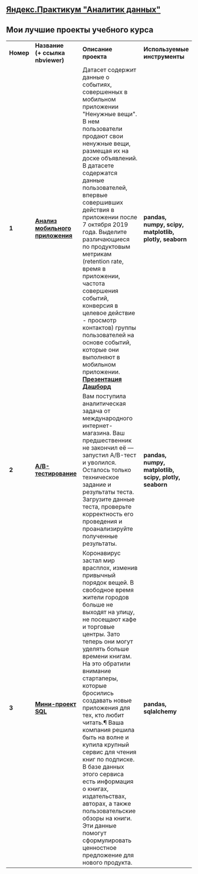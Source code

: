## <a href="https://praktikum.yandex.ru/data-analyst/"><b>Яндекс.Практикум "Аналитик данных"</b></a>
## <b>Мои лучшие проекты учебного курса</b>


<table>
<tr>
<td><b>Номер</b></td>
<td><b>Название<br> (+ ссылка nbviewer)</b></td>
<td><b>Описание проекта</b></td>
<td><b>Используемые инструменты</b></td>
<tr>
<td><b>1</b></td>
<td><a href='https://nbviewer.jupyter.org/github/xbymzymx/DataAnalyst-Yandex/blob/main/mobile_app.ipynb'><b>Анализ мобильного приложения</b></a></td>
<td>Датасет содержит данные о событиях, совершенных в мобильном приложении "Ненужные вещи". В нем пользователи продают свои ненужные вещи, размещая их на доске объявлений. В датасете содержатся данные пользователей, впервые совершивших действия в приложении после 7 октября 2019 года. Выделите различающиеся по продуктовым метрикам (retention rate, время в приложении, частота совершения событий, конверсия в целевое действие - просмотр контактов) группы пользователей на основе событий, которые они выполняют в мобильном приложении.<br>
<a href='https://drive.google.com/file/d/1P7cedMJDmfzpKI3kLEDufq4bMJ3C3y7a'><b>Презентация</b></a><br>
<a href='https://public.tableau.com/app/profile/svetlana.tsoi/viz/mobile_app_16795059295480/MobileApps'><b>Дашборд</b></a><br></td>
<td><b>pandas, numpy, scipy, matplotlib,  plotly, seaborn</b></td>
<tr>
<td><b>2</b></td>
<td><a href='https://nbviewer.jupyter.org/github/xbymzymx/DataAnalyst-Yandex/blob/main/ab-test.ipynb'><b>A/B-тестирование</b></a></td>
<td>Вам поступила аналитическая задача от международного интернет-магазина. Ваш предшественник не закончил её — запустил А/B-тест и уволился. Осталось только техническое задание и результаты теста. Загрузите данные теста, проверьте корректность его проведения и проанализируйте полученные результаты. </td>
<td><b>pandas, numpy, matplotlib, scipy, plotly, seaborn</b></td>
<tr>
<td><b>3</b></td>
<td><a href='https://nbviewer.jupyter.org/github/xbymzymx/DataAnalyst-Yandex/blob/main/sql.ipynb'><b>Мини-проект SQL</b></a></td>
<td>Коронавирус застал мир врасплох, изменив привычный порядок вещей. В свободное время жители городов больше не выходят на улицу, не посещают кафе и торговые центры. Зато теперь они могут уделять больше времени книгам. На это обратили внимание стартаперы, которые бросились создавать новые приложения для тех, кто любит читать.¶
Ваша компания решила быть на волне и купила крупный сервис для чтения книг по подписке. В базе данных этого сервиса есть информация о книгах, издательствах, авторах, а также пользовательские обзоры на книги. Эти данные помогут сформулировать ценностное предложение для нового продукта. </td>
<td><b>pandas, sqlalchemy</b></td>
<tr>
</table>
